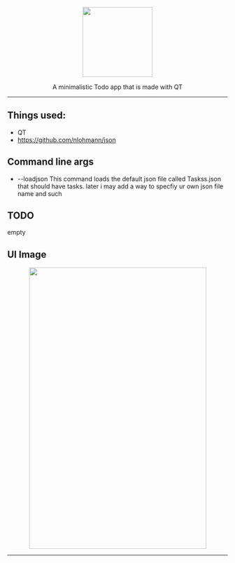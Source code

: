 <p align="center">
  <img width="160" height="160" src="https://raw.githubusercontent.com/danieljo12/MinimalistiTodo/master/toodo.png">
</p>
<p align="center">
  A minimalistic Todo app that is made with QT 
</p>

------

## Things used:
  * QT
  * https://github.com/nlohmann/json

## Command line args
* --loadjson  This command loads the default json file called Taskss.json that should have tasks. later i may add a way to specfiy ur own json file name and such

## TODO
empty

## UI Image

<p align="center">
  <img width="405" height="643" src="https://raw.githubusercontent.com/danieljo12/MinimalistiTodo/master/appimage.PNG">
</p>


------

